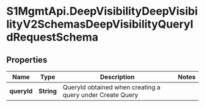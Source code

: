 # S1MgmtApi.DeepVisibilityDeepVisibilityV2SchemasDeepVisibilityQueryIdRequestSchema

## Properties
Name | Type | Description | Notes
------------ | ------------- | ------------- | -------------
**queryId** | **String** | QueryId obtained when creating a query under Create Query | 


